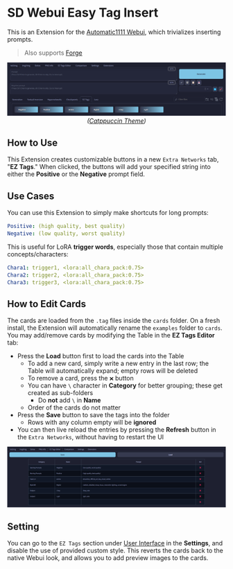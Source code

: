 ﻿# SD Webui Easy Tag Insert
This is an Extension for the [Automatic1111 Webui](https://github.com/AUTOMATIC1111/stable-diffusion-webui), which trivializes inserting prompts.

> Also supports [Forge](https://github.com/lllyasviel/stable-diffusion-webui-forge)

<p align="center">
<img src="./ui.png" width=768><br>
<i>(<a href="https://github.com/Haoming02/catppuccin-theme">Catppuccin Theme</a>)</i>
</p>

## How to Use
This Extension creates customizable buttons in a new `Extra Networks` tab, "**EZ Tags**." When clicked, the buttons will add your specified string into either the **Positive** or the **Negative** prompt field.

## Use Cases
You can use this Extension to simply make shortcuts for long prompts:

```yaml
Positive: (high quality, best quality)
Negative: (low quality, worst quality)
```

This is useful for LoRA **trigger words**, especially those that contain multiple concepts/characters:

```yaml
Chara1: trigger1, <lora:all_chara_pack:0.75>
Chara2: trigger2, <lora:all_chara_pack:0.75>
Chara3: trigger3, <lora:all_chara_pack:0.75>
```

## How to Edit Cards
The cards are loaded from the `.tag` files inside the `cards` folder. On a fresh install, the Extension will automatically rename the `examples` folder to `cards`. You may add/remove cards by modifying the Table in the **EZ Tags Editor** tab:

- Press the **Load** button first to load the cards into the Table
  - To add a new card, simply write a new entry in the last row; the Table will automatically expand; empty rows will be deleted
  - To remove a card, press the `❌` button
  - You can have `\` character in **Category** for better grouping; these get created as sub-folders
    - Do **not** add `\` in **Name**
  - Order of the cards do not matter
- Press the **Save** button to save the tags into the folder
  - Rows with any column empty will be **ignored**
- You can then live reload the entries by pressing the **Refresh** button in the `Extra Networks`, without having to restart the UI

<p align="center">
<img src="./editor.png" width=768>
</p>

## Setting
You can go to the `EZ Tags` section under <ins>User Interface</ins> in the **Settings**, and disable the use of provided custom style. This reverts the cards back to the native Webui look, and allows you to add preview images to the cards.
